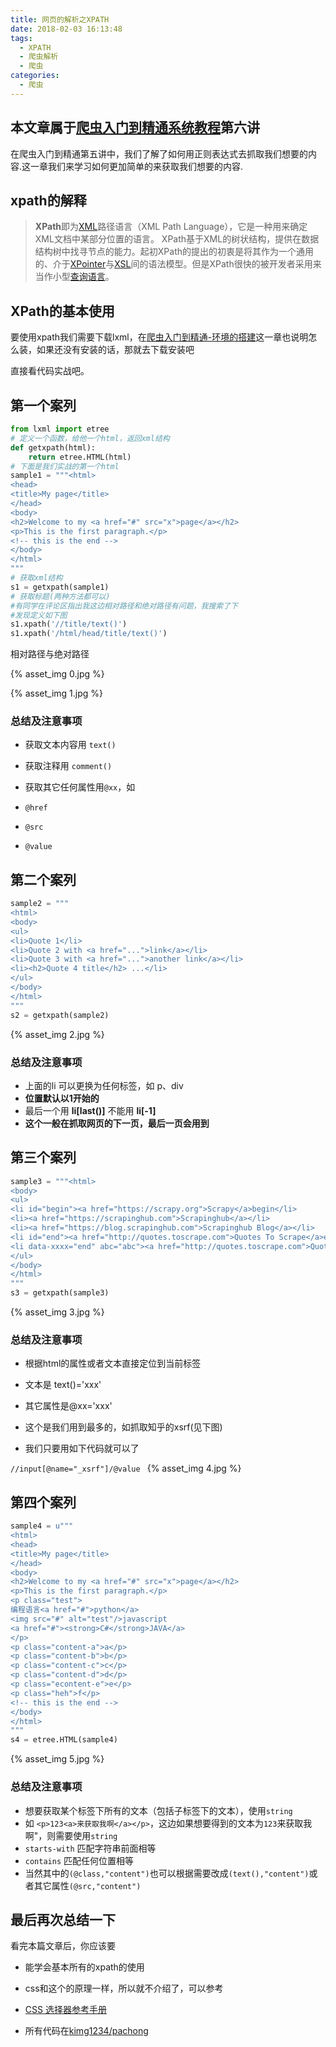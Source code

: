 ```yaml
---
title: 网页的解析之XPATH
date: 2018-02-03 16:13:48
tags:
  - XPATH
  - 爬虫解析
  - 爬虫
categories:
  - 爬虫
---
```


## 本文章属于[爬虫入门到精通系统教程](https://zhuanlan.zhihu.com/p/25296437)第六讲

在爬虫入门到精通第五讲中，我们了解了如何用正则表达式去抓取我们想要的内容.这一章我们来学习如何更加简单的来获取我们想要的内容.

## xpath的解释

> **XPath**即为[XML](http://link.zhihu.com/?target=https%3A//zh.wikipedia.org/wiki/XML)路径语言（XML Path Language），它是一种用来确定XML文档中某部分位置的语言。
XPath基于XML的树状结构，提供在数据结构树中找寻节点的能力。起初XPath的提出的初衷是将其作为一个通用的、介于[XPointer](http://link.zhihu.com/?target=https%3A//zh.wikipedia.org/w/index.php%3Ftitle%3DXPointer%26action%3Dedit%26redlink%3D1)与[XSL](http://link.zhihu.com/?target=https%3A//zh.wikipedia.org/wiki/XSL)间的语法模型。但是XPath很快的被开发者采用来当作小型[查询语言](http://link.zhihu.com/?target=https%3A//zh.wikipedia.org/wiki/%25E6%259F%25A5%25E8%25A9%25A2%25E8%25AA%259E%25E8%25A8%2580)。

## XPath的基本使用

要使用xpath我们需要下载lxml，在[爬虫入门到精通-环境的搭建](https://zhuanlan.zhihu.com/p/25315306)这一章也说明怎么装，如果还没有安装的话，那就去下载安装吧

直接看代码实战吧。
## 第一个案列
```python
from lxml import etree
# 定义一个函数，给他一个html，返回xml结构
def getxpath(html):
    return etree.HTML(html)
# 下面是我们实战的第一个html
sample1 = """<html>
<head>
<title>My page</title>
</head>
<body>
<h2>Welcome to my <a href="#" src="x">page</a></h2>
<p>This is the first paragraph.</p>
<!-- this is the end -->
</body>
</html>
"""
# 获取xml结构
s1 = getxpath(sample1)
# 获取标题(两种方法都可以)
#有同学在评论区指出我这边相对路径和绝对路径有问题，我搜索了下
#发现定义如下图
s1.xpath('//title/text()')
s1.xpath('/html/head/title/text()')
```

相对路径与绝对路径

{% asset_img 0.jpg  %}

{% asset_img 1.jpg  %}

### 总结及注意事项

* 获取文本内容用 `text()`
* 获取注释用 `comment()`
* 获取其它任何属性用`@xx`，如

* `@href`
* `@src`
* `@value`

## 第二个案列
```python
sample2 = """
<html>
<body>
<ul>
<li>Quote 1</li>
<li>Quote 2 with <a href="...">link</a></li>
<li>Quote 3 with <a href="...">another link</a></li>
<li><h2>Quote 4 title</h2> ...</li>
</ul>
</body>
</html>
"""
s2 = getxpath(sample2)
```
{% asset_img 2.jpg  %}
### 总结及注意事项

* 上面的li 可以更换为任何标签，如 p、div
* **位置默认以1开始的**
* 最后一个用 **li[last()]** 不能用 **li[-1]**
* **这个一般在抓取网页的下一页，最后一页会用到**

## 第三个案列
```python
sample3 = """<html>
<body>
<ul>
<li id="begin"><a href="https://scrapy.org">Scrapy</a>begin</li>
<li><a href="https://scrapinghub.com">Scrapinghub</a></li>
<li><a href="https://blog.scrapinghub.com">Scrapinghub Blog</a></li>
<li id="end"><a href="http://quotes.toscrape.com">Quotes To Scrape</a>end</li>
<li data-xxxx="end" abc="abc"><a href="http://quotes.toscrape.com">Quotes To Scrape</a>end</li>
</ul>
</body>
</html>
"""
s3 = getxpath(sample3)

```

{% asset_img 3.jpg  %}
### 总结及注意事项

* 根据html的属性或者文本直接定位到当前标签
* 文本是 text()='xxx'
* 其它属性是@xx='xxx'
* 这个是我们用到最多的，如抓取知乎的xsrf(见下图)

* 我们只要用如下代码就可以了

`//input[@name="_xsrf"]/@value `
{% asset_img 4.jpg  %}
## 第四个案列
```python
sample4 = u"""
<html>
<head>
<title>My page</title>
</head>
<body>
<h2>Welcome to my <a href="#" src="x">page</a></h2>
<p>This is the first paragraph.</p>
<p class="test">
编程语言<a href="#">python</a>
<img src="#" alt="test"/>javascript
<a href="#"><strong>C#</strong>JAVA</a>
</p>
<p class="content-a">a</p>
<p class="content-b">b</p>
<p class="content-c">c</p>
<p class="content-d">d</p>
<p class="econtent-e">e</p>
<p class="heh">f</p>
<!-- this is the end -->
</body>
</html>
"""
s4 = etree.HTML(sample4)
```
{% asset_img 5.jpg  %}
### 总结及注意事项

* 想要获取某个标签下所有的文本（包括子标签下的文本），使用`string`
* 如 `<p>123<a>来获取我啊</a></p>`，这边如果想要得到的文本为`123`来获取我啊"，则需要使用`string`
* `starts-with` 匹配字符串前面相等
* `contains` 匹配任何位置相等
* 当然其中的`(@class,"content")`也可以根据需要改成`(text(),"content")`或者其它属性`(@src,"content")`

## 最后再次总结一下

看完本篇文章后，你应该要

* 能学会基本所有的xpath的使用
* css和这个的原理一样，所以就不介绍了，可以参考

* [CSS 选择器参考手册](http://link.zhihu.com/?target=http%3A//www.w3school.com.cn/cssref/css_selectors.asp)

* 所有代码在[kimg1234/pachong](http://link.zhihu.com/?target=https%3A//github.com/kimg1234/pachong/blob/master/xpath.ipynb)